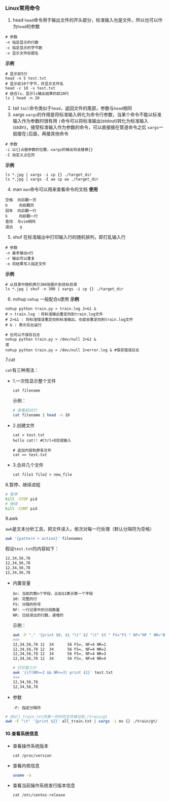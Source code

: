 ### Linux常用命令
1. head
`head`命令用于输出文件的开头部分，标准输入也是文件，所以也可以作为`head`的参数
```
# 参数
-n 指定显示的行数
-c 指定显示的字节数
-v 显示文件标题名
```
**示例**
```
# 显示前5行
head -n 5 test.txt
# 显示前10个字节，并显示文件名 
head -c 10 -v test.txt
# 结合ls，显示ls输出结果的前20行
ls | head -n 20
```
2. tail
`tail`命令类似于`head`，返回文件的尾部，参数与`head`相同
3. xargs
`xargs`的作用是将标准输入转化为命令行参数，当某个命令不能以标准输入作为参数时很有用
`|`命令可以将标准输出(stdout)转化为标准输入(stdin)，接受标准输入作为参数的命令，可以直接接在管道命令之后
`xargs`一般接在`|`后面，再接其他命令
```
# 参数
-i 以{}占据参数的位置，xargs的输出将会替换{}
-I 自定义占位符
```
**示例**
```
ls *.jpg | xargs -i cp {} ./target_dir
ls *.jpg | xargs -I aa cp aa ./target_dir
```
4. man
`man`命令可以用来查看命令的文档
**使用**
```
空格  向后翻一页
b     向前翻页
回车  向后翻一行
k     向前翻一行
查找  与vim相同
退出   q
```
5. shuf
在标准输出中打印输入行的随机排列，即打乱输入行
```
# 参数
-n 最多输出n行
-r 输出可以重复
-o 将结果写入指定文件
```
**示例**
```
# 从目录中随机拷贝300张图片到目标目录
ls *.jpg | shuf -n 300 | xargs -i cp {} ./target_dir
```
6. nohup
`nohup`
一般配合`&`使用
**示例**
```
nohup python train.py > train.log 2>&1 &
# > train.log ：将标准输出重定向到train.log文件
# 2>&1 : 将标准错误重定向到标准输出，也就会重定向到train.log文件
# & : 表示后台运行

# 也可以不保存日志
nohup python train.py > /dev/null 2>&1 &
或
nohup python train.py > /dev/null 2>error.log & #保存错误日志
```

7.cat

`cat`有三种用法：

* 1.一次性显示整个文件 

  `cat filename`

  示例：

  ````bash
  # 查看前10行
  cat filename | head -n 10
  ````

* 2.创建文件 

  ```shell
  cat > test.txt
  hello cat!! #Ctrl+D完成输入
  
  # 追加内容到原有文件
  cat >> test.txt
  ```

* 3.合并几个文件

  ```shell
  cat file1 file2 > new_file
  ```

8.暂停、继续进程

```bash
# 暂停
kill -STOP pid
# 继续
kill -CONT pid
```

9.awk

`awk`是文本分析工具，把文件读入，依次对每一行处理（默认分隔符为空格）

```bash
awk '{pattern + action}' filenames
```

假设`test.txt`的内容如下：

```txt
12,34,56,78
12,34,56,78
12,34,56,78
12,34,56,78
```

* 内置变量

  ```
  $n: 当前的第n个字段，比如$1表示第一个字段
  $0: 完整的行
  FS: 分隔的符号
  NF: 一行记录中的分段数量
  NR: 已经读出的行数，递增的
  ```

  示例：

  ```bash
  awk -F "," '{print $0, $1 "\t" $2 "\t" $3 " FS="FS " NF="NF " NR="NR}' test.txt
  >>>
  12,34,56,78 12  34      56 FS=, NF=4 NR=1
  12,34,56,78 12  34      56 FS=, NF=4 NR=2
  12,34,56,78 12  34      56 FS=, NF=4 NR=3
  12,34,56,78 12  34      56 FS=, NF=4 NR=4
  
  # 打印某几行
  awk '{if(NR>=2 && NR<=3) print $1}' test.txt 
  >>>
  12,34,56,78
  12,34,56,78
  ```

* 参数

  ```
  -F: 指定分隔符
  ```

```bash
# 将all_train.txt的第一列中的文件移动到./train/gt
awk -F "\t" '{print $2}' all_train.txt | xargs -i mv {} ./train/gt/
```

#### 10.查看系统信息

* 查看操作系统版本

  ```shell
  cat /proc/version
  ```

* 查看内核信息

  ```bash
  uname -a
  ```

* 查看当前操作系统发行版本信息

  ```shell
  cat /etc/centos-release
  ```

  